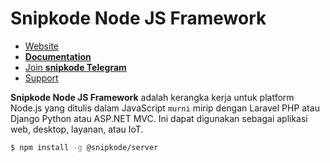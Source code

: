 Snipkode Node JS Framework
====================

- [Website](https://snipkode.blogspot.com)
- [__Documentation__](https://docs.snipkode.com/snipkode/)
- [Join __snipkode Telegram__](https://t.me/snipkode)
- [Support](https://www.snipkode.com/support/)

__Snipkode Node JS Framework__ adalah kerangka kerja untuk platform Node.js yang ditulis dalam JavaScript `murni` mirip dengan Laravel PHP atau Django Python atau ASP.NET MVC. Ini dapat digunakan sebagai aplikasi web, desktop, layanan, atau IoT.

```bash
$ npm install -g @snipkode/server
```
